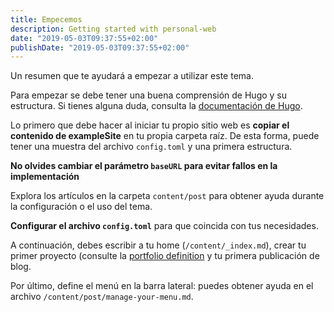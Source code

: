 ```yaml
---
title: Empecemos
description: Getting started with personal-web
date: "2019-05-03T09:37:55+02:00"
publishDate: "2019-05-03T09:37:55+02:00"
---
```


Un resumen que te ayudará a empezar a utilizar este tema.

<!--more-->



Para empezar se debe tener una buena comprensión de Hugo y su estructura. Si tienes alguna duda, consulta la [documentación de Hugo](https://gohugo.io/documentation/ "Documentación de Hugo").

Lo primero que debe hacer al iniciar tu propio sitio web es **copiar el contenido de exampleSite** en tu propia carpeta raíz. De esta forma, puede tener una muestra del archivo `config.toml` y una primera estructura.

**No olvides cambiar el parámetro `baseURL` para evitar fallos en la implementación**

Explora los artículos en la carpeta `content/post` para obtener ayuda durante la configuración o el uso del tema. 

 **Configurar el archivo `config.toml`** para que coincida con tus necesidades.

A continuación, debes escribir a tu home (`/content/_index.md`), crear tu primer proyecto (consulte la [portfolio definition](/content/post/portfolio-definition.md "portfolio definition") y tu primera publicación de blog.

Por último, define el menú en la barra lateral: puedes obtener ayuda en el archivo `/content/post/manage-your-menu.md`.

